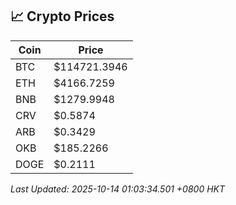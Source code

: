 ## 📈 Crypto Prices

| Coin | Price |
| ---- | ----- |
| BTC | $114721.3946 |
| ETH | $4166.7259 |
| BNB | $1279.9948 |
| CRV | $0.5874 |
| ARB | $0.3429 |
| OKB | $185.2266 |
| DOGE | $0.2111 |

_Last Updated: 2025-10-14 01:03:34.501 +0800 HKT_